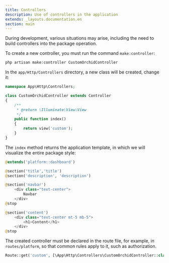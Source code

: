 ```yaml
---
title: Controllers
description: Use of controllers in the application
extends: _layouts.documentation.en
section: main
---
```



During development, various situations may arise, including the need to build controllers into the package operation.


To create a new controller, you must run the command `make:controller`:

```php
php artisan make:controller CustomOrchidController
```

In the `app/Http/Controllers` directory, a new class will be created, change it:

```php
namespace App\Http\Controllers;

class CustomOrchidController extends Controller
{
    /**
     * @return \Illuminate\View\View
     */
    public function index()
    {
        return view('custom');
    }
}

```

The `index` method returns the application template, in which we will visualize the entire package style:

```php
@extends('platform::dashboard')

@section('title','title')
@section('description', 'description')

@section('navbar')
    <div class="text-center">
        Navbar
    </div>
@stop

@section('content')
    <div class="text-center mt-5 mb-5">
        <h1>Content</h1>
    </div>
@stop
```

The created controller must be declared in the route file, for example, in `routes/platform`,
so that common rules apply to it, such as authorization.

```php
Route::get('custom', [\App\Http\Controllers\CustomOrchidController::class, 'index']);
```
